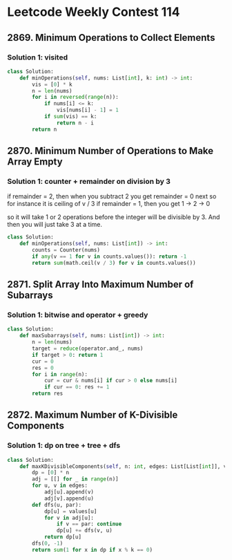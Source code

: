 # Leetcode Weekly Contest 114

## 2869. Minimum Operations to Collect Elements

### Solution 1:  visited

```py
class Solution:
    def minOperations(self, nums: List[int], k: int) -> int:
        vis = [0] * k
        n = len(nums)
        for i in reversed(range(n)):
            if nums[i] <= k:
                vis[nums[i] - 1] = 1
            if sum(vis) == k: 
                return n - i
        return n
```

## 2870. Minimum Number of Operations to Make Array Empty

### Solution 1:  counter + remainder on division by 3

if remainder = 2, then when you subtract 2 you get remainder = 0 next so for instance it is ceiling of v / 3 
if remainder = 1, then you get 1 -> 2 -> 0

so it will take 1 or 2 operations before the integer will be divisible by 3.  And then you will just take 3 at a time.

```py
class Solution:
    def minOperations(self, nums: List[int]) -> int:
        counts = Counter(nums)
        if any(v == 1 for v in counts.values()): return -1
        return sum(math.ceil(v / 3) for v in counts.values())
```

## 2871. Split Array Into Maximum Number of Subarrays

### Solution 1:  bitwise and operator + greedy

```py
class Solution:
    def maxSubarrays(self, nums: List[int]) -> int:
        n = len(nums)
        target = reduce(operator.and_, nums)
        if target > 0: return 1
        cur = 0
        res = 0
        for i in range(n):
            cur = cur & nums[i] if cur > 0 else nums[i]
            if cur == 0: res += 1
        return res
```

## 2872. Maximum Number of K-Divisible Components

### Solution 1:  dp on tree + tree + dfs

```py
class Solution:
    def maxKDivisibleComponents(self, n: int, edges: List[List[int]], values: List[int], k: int) -> int:
        dp = [0] * n
        adj = [[] for _ in range(n)]
        for u, v in edges:
            adj[u].append(v)
            adj[v].append(u)
        def dfs(u, par):
            dp[u] = values[u]
            for v in adj[u]:
                if v == par: continue
                dp[u] += dfs(v, u)
            return dp[u]
        dfs(0, -1)
        return sum(1 for x in dp if x % k == 0)
```

